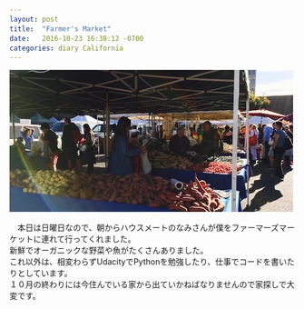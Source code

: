 ```yaml
---
layout: post
title:  "Farmer's Market"
date:   2016-10-23 16:38:12 -0700
categories: diary California
---
```


![farmer's market](/images/farmer's_market.JPG)

&emsp;本日は日曜日なので、朝からハウスメートのなみさんが僕をファーマーズマーケットに連れて行ってくれました。<br>
新鮮でオーガニックな野菜や魚がたくさんありました。<br>
これ以外は、相変わらずUdacityでPythonを勉強したり、仕事でコードを書いたりとしています。<br>
１０月の終わりには今住んでいる家から出ていかねばなりませんので家探しで大変です。<br>

